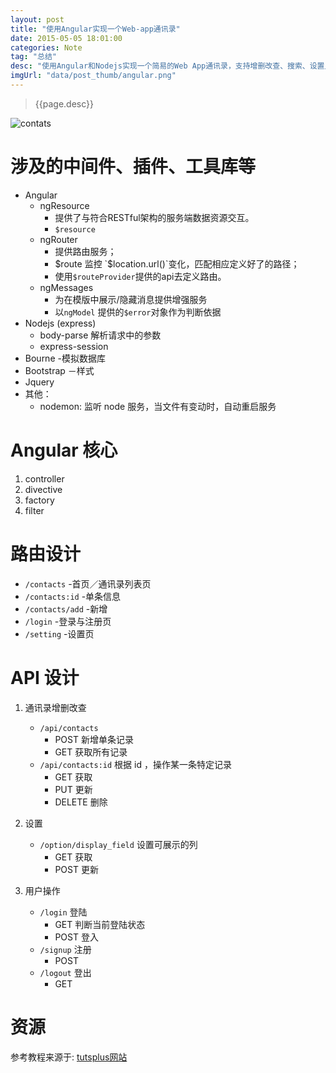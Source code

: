 ```yaml
---
layout: post
title: "使用Angular实现一个Web-app通讯录"
date: 2015-05-05 18:01:00
categories: Note
tag: "总结" 
desc: "使用Angular和Nodejs实现一个简易的Web App通讯录，支持增删改查、搜索、设置显示列、以及用户权限控制(signup,login,logout)。"
imgUrl: "data/post_thumb/angular.png"
---
```


> {{page.desc}}


![contats]({{site.url}}data/post_thumb/angular-contacts-edit.png)

# 涉及的中间件、插件、工具库等

- Angular
	- ngResource
		- 提供了与符合RESTful架构的服务端数据资源交互。
		- `$resource`
	- ngRouter
		- 提供路由服务；
		- $route 监控 `$location.url()`变化，匹配相应定义好了的路径；
		- 使用`$routeProvider`提供的api去定义路由。
	- ngMessages
		- 为在模版中展示/隐藏消息提供增强服务
		- 以`ngModel` 提供的`$error`对象作为判断依据
- Nodejs (express)
	- body-parse 解析请求中的参数
	- express-session
- Bourne -模拟数据库
- Bootstrap －样式
- Jquery 
- 其他：
	- nodemon: 监听 node 服务，当文件有变动时，自动重启服务

# Angular 核心

1. controller
2. divective
3. factory
4. filter

# 路由设计

- `/contacts` -首页／通讯录列表页
- `/contacts:id` -单条信息
- `/contacts/add` -新增
- `/login` -登录与注册页
- `/setting` -设置页

# API 设计

1. 通讯录增删改查
	- `/api/contacts` 
		- POST 新增单条记录
		- GET 获取所有记录
	- `/api/contacts:id` 根据 id ，操作某一条特定记录
		- GET 获取
		- PUT 更新
		- DELETE 删除
2. 设置
	- `/option/display_field` 设置可展示的列
		- GET 获取
		- POST 更新

3. 用户操作
	- `/login` 登陆
		- GET 判断当前登陆状态
		- POST 登入
	- `/signup` 注册
		- POST
	- `/logout` 登出
		- GET

# 资源
	
参考教程来源于: [tutsplus网站](https://code.tutsplus.com/courses/building-a-web-app-from-scratch-with-angularjs)


